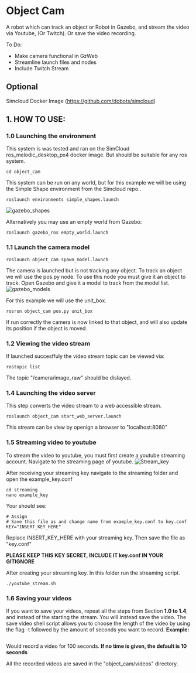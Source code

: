 # Object Cam
A robot which can track an object or Robot in Gazebo, and stream the video via Youtube, (Or Twitch). Or save the video recording.

To Do:
- Make camera functional in GzWeb
- Streamline launch files and nodes
- Include Twitch Stream

## Optional
Simcloud Docker Image (https://github.com/dobots/simcloud)

## 1. HOW TO USE:

### 1.0  Launching the environment
This system is was tested and ran on the SimCloud ros_melodic_desktop_px4 docker image. But should be suitable for any ros system.


```
cd object_cam
```

This system can be run on any world, but for this example we will be using the Simple Shape environment from the Simcloud repo..
```
roslaunch environments simple_shapes.launch
```
![gazebo_shapes](https://user-images.githubusercontent.com/27964546/151209141-92733f6a-b388-4e67-8164-b6979542822a.png)

Alternatively you may use an empty world from Gazebo:

```
roslaunch gazebo_ros empty_world.launch
```

### 1.1 Launch the camera model

```
roslaunch object_cam spawn_model.launch
```

The camera is launched but is not tracking any object. To track an object we will use the pos.py node.
To use this node you must give it an object to track. Open Gazebo and give it a model to track from the model list.
![gazebo_models](https://user-images.githubusercontent.com/27964546/151209328-1fc4e32d-fb42-451a-a2a9-fed1ca7b86b3.png)

For this example we will use the unit_box.

```
rosrun object_cam pos.py unit_box
```

If run correctly the camera is now linked to that object, and will also update its position if the object is moved.
### 1.2 Viewing the video stream
If launched succesffuly the video stream topic can be viewed via:
```
rostopic list
```

The topic "/camera/image_raw" should be dislayed.


### 1.4 Launching the video server
This step converts the video stream to a web accessible stream.
```
roslaunch object_cam start_web_server.launch
```
This stream can be view by openign a browser to "localhost:8080"

### 1.5 Streaming video to youtube
To stream the video to youtube, you must first create a youtube streaming account. Navigate to the streaming page of youtube.
![Stream_key](https://user-images.githubusercontent.com/27964546/151963265-7eecb42e-5280-4ae2-b1a3-18fd949fe2b9.png)

After receiving your streaming key navigate to the streaming folder and open the example_key.conf
```
cd streaming
nano example_key
```
Your should see:
```
# Assign 
# Save this file as and change name from example_key.conf to key.conf
KEY="INSERT_KEY_HERE"
```
Replace INSERT_KEY_HERE with your streaming key.
Then save the file as "key.conf"

**PLEASE KEEP THIS KEY SECRET, INCLUDE IT key.conf IN YOUR GITIGNORE**

After creating your streaming key.
In this folder run the streaming script.

```
./youtube_stream.sh
```
### 1.6 Saving your videos
If you want to save your videos, repeat all the steps from Section **1.0 to 1.4**, and instead of the starting the stream. You will instead save the video.
The save video shell script allows you to choose the length of the video by using the flag -t followed by the amount of seconds you want to record.
**Example:**
```./save_video.sh -t 100
```
Would record a video for 100 seconds. **If no time is given, the default is 10 seconds**

All the recorded videos are saved in the "object_cam/videos" directory.
